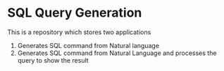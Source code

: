 # SQL Query Generation

This is a repository which stores two applications
1. Generates SQL command from Natural language
2. Generates SQL command from Natural Language and processes the query to show the result
